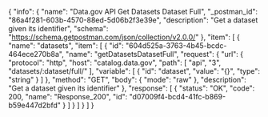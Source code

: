 {
  "info": {
    "name": "Data.gov API Get Datasets Dataset Full",
    "_postman_id": "86a4f281-603b-4570-88ed-5d06b2f3e39e",
    "description": "Get a dataset given its identifier",
    "schema": "https://schema.getpostman.com/json/collection/v2.0.0/"
  },
  "item": [
    {
      "name": "datasets",
      "item": [
        {
          "id": "604d525a-3763-4b45-bcdc-464ece270b8a",
          "name": "getDatasetsDatasetFull",
          "request": {
            "url": {
              "protocol": "http",
              "host": "catalog.data.gov",
              "path": [
                "api",
                "3",
                "datasets/:dataset/full/"
              ],
              "variable": [
                {
                  "id": "dataset",
                  "value": "{}",
                  "type": "string"
                }
              ]
            },
            "method": "GET",
            "body": {
              "mode": "raw"
            },
            "description": "Get a dataset given its identifier"
          },
          "response": [
            {
              "status": "OK",
              "code": 200,
              "name": "Response_200",
              "id": "d07009f4-bcd4-41fc-b869-b59e447d2bfd"
            }
          ]
        }
      ]
    }
  ]
}